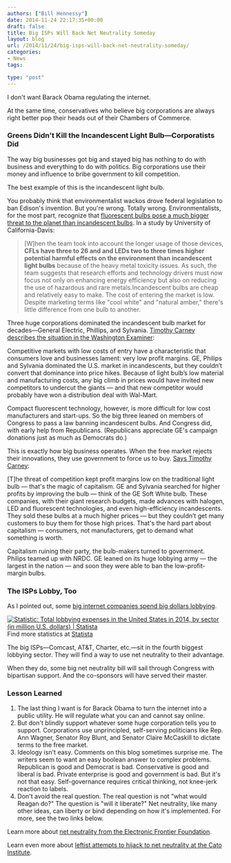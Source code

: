 ```yaml
---
authors: ["Bill Hennessy"]
date: 2014-11-24 22:17:35+00:00
draft: false
title: Big ISPs Will Back Net Neutrality Someday
layout: blog
url: /2014/11/24/big-isps-will-back-net-neutrality-someday/
categories:
- News
tags:

type: "post"
---
```


I don't want Barack Obama regulating the internet.

At the same time, conservatives who believe big corporations are always right better pop their heads out of their Chambers of Commerce.



### Greens Didn't Kill the Incandescent Light Bulb—Corporatists Did



The way big businesses got big and stayed big has nothing to do with business and everything to do with politics. Big corporations use their money and influence to bribe government to kill competition.

The best example of this is the incandescent light bulb.

You probably think that environmentalist wackos drove federal legislation to ban Edison's invention. But you're wrong. Totally wrong. Environmentalists, for the most part, recognize that [fluorescent bulbs pose a much bigger threat to the planet than incandescent bulbs](https://www.rsc.org/chemistryworld/2013/01/cfl-led-incandescent-analysis-environment-toxic-metal). In a study by University of California-Davis:

> [W]hen the team took into account the longer usage of those devices, **CFLs have three to 26 and and LEDs two to three times higher potential harmful effects on the environment than incandescent light bulbs** because of the heavy metal toxicity issues. As such, the team suggests that research efforts and technology drivers must now focus not only on enhancing energy efficiency but also on reducing the use of hazardous and rare metals.Incandescent bulbs are cheap and relatively easy to make. The cost of entering the market is low. Despite marketing terms like "cool white" and "natural amber," there's little difference from one bulb to another.

Three huge corporations dominated the incandescent bulb market for decades—General Electric, Phillips, and Sylvania. [Timothy Carney describes the situation in the Washington Examiner](https://www.statista.com/statistics/257368/total-lobbying-expenses-in-the-us-by-sector/):



> 
  Competitive markets with low costs of entry have a characteristic that consumers love and businesses lament: very low profit margins. GE, Philips and Sylvania dominated the U.S. market in incandescents, but they couldn’t convert that dominance into price hikes. Because of light bulb’s low material and manufacturing costs, any big climb in prices would have invited new competitors to undercut the giants — and that new competitor would probably have won a distribution deal with Wal-Mart.




Compact fluorescent technology, however, is more difficult for low cost manufacturers and start-ups. So the big three leaned on members of Congress to pass a law banning incandescent bulbs. And Congress did, with early help from Republicans. (Republicans appreciate GE's campaign donations just as much as Democrats do.)

This is exactly how big business operates. When the free market rejects their innovations, they use government to force us to buy. [Says Timothy Carney](https://www.statista.com/statistics/257368/total-lobbying-expenses-in-the-us-by-sector/):



> 
  [T]he threat of competition kept profit margins low on the traditional light bulb — that's the magic of capitalism. GE and Sylvania searched for higher profits by improving the bulb — think of the GE Soft White bulb. These companies, with their giant research budgets, made advances with halogen, LED and fluorescent technologies, and even high-efficiency incandescents. They sold these bulbs at a much higher prices — but they couldn’t get many customers to buy them for those high prices. That's the hard part about capitalism — consumers, not manufacturers, get to demand what something is worth.
  
  Capitalism ruining their party, the bulb-makers turned to government. Philips teamed up with NRDC. GE leaned on its huge lobbying army — the largest in the nation — and soon they were able to ban the low-profit-margin bulbs.






### The ISPs Lobby, Too



As I pointed out, some [big internet companies spend big dollars lobbying](https://hennessysview.com/2014/11/21/congress-is-for-sale-heres-whos-buying/).

[![Statistic: Total lobbying expenses in the United States in 2014, by sector (in million U.S. dollars) | Statista](https://www.statista.com/graphic/1/257368/total-lobbying-expenses-in-the-us-by-sector.jpg)
](https://www.statista.com/statistics/257368/total-lobbying-expenses-in-the-us-by-sector/)
Find more statistics at [Statista](https://www.statista.com)

The big ISPs—Comcast, AT&T, Charter, etc.—sit in the fourth biggest lobbying sector. They will find a way to use net neutrality to their advantage.

When they do, some big net neutrality bill will sail through Congress with bipartisan support. And the co-sponsors will have served their master.



### Lesson Learned






  1. The last thing I want is for Barack Obama to turn the internet into a public utility. He will regulate what you can and cannot say online.
  2. But don't blindly support whatever some huge corporation tells you to support. Corporations use unprincipled, self-serving politicians like Rep. Ann Wagner, Senator Roy Blunt, and Senator Claire McCaskill to dictate terms to the free market.
  3. Ideology isn't easy. Comments on this blog sometimes surprise me. The writers seem to want an easy boolean answer to complex problems. Republican is good and Democrat is bad. Conservative is good and liberal is bad. Private enterprise is good and government is bad. But it's not that easy. Self-governance requires critical thinking, not knee-jerk reaction to labels.
  4. Don't avoid the real question. The real question is not "what would Reagan do?" The question is "will it liberate?" Net neutrality, like many other ideas, can liberty or bind depending on how it's implemented. For more, see the two links below.




Learn more about [net neutrality from the Electronic Frontier Foundation](https://www.eff.org/issues/net-neutrality).

Learn even more about [leftist attempts to hijack to net neutrality at the Cato Institute](https://www.cato.org/blog/net-neutrality-or-destroying-internet-innovation-investment).
